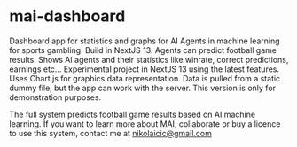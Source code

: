 # mai-dashboard
Dashboard app for statistics and graphs for AI Agents in machine learning for sports gambling. Build in NextJS 13.
Agents can predict football game results.
Shows AI agents and their statistics like winrate, correct predictions, earnings etc...
Experimental project in NextJS 13 using the latest features.
Uses Chart.js for graphics data representation.
Data is pulled from a static dummy file, but the app can work with the server. This version is only for demonstration purposes.

The full system predicts football game results based on AI machine learning.
If you want to learn more about MAI, collaborate or buy a licence to use this system, contact me at nikolaicic@gmail.com
